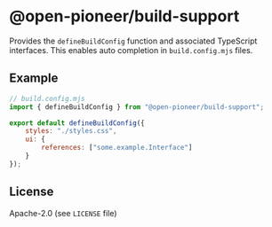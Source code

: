 # @open-pioneer/build-support

Provides the `defineBuildConfig` function and associated TypeScript interfaces.
This enables auto completion in `build.config.mjs` files.

## Example

```js
// build.config.mjs
import { defineBuildConfig } from "@open-pioneer/build-support";

export default defineBuildConfig({
    styles: "./styles.css",
    ui: {
        references: ["some.example.Interface"]
    }
});
```

## License

Apache-2.0 (see `LICENSE` file)
